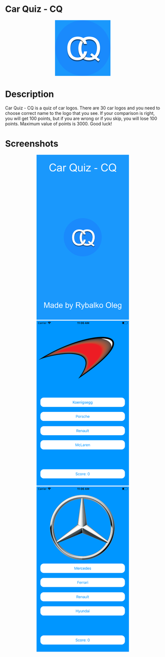 # Car Quiz - CQ
<p align="center">
  <img src="Quiz/Assets.xcassets/AppIcon.appiconset/Icon-60@3x.png">
</p>

# Description
Car Quiz - CQ is a quiz of car logos.
There are 30 car logos and you need to choose correct name to the logo that you see. If your comparison is right, you will get 100 points, but if you are wrong or if you skip, you will lose 100 points. Maximum value of points is 3000. Good luck!

# Screenshots
<p align="center">
  <img src="1242x2208bb.png" width="300px">
  <img src="1242x2208bb-2.png" width="300px">
  <img src="1242x2208bb-3.png" width="300px">
</p>
